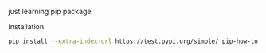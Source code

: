 just learning pip package


Installation
```bash
pip install --extra-index-url https://test.pypi.org/simple/ pip-how-to
```
